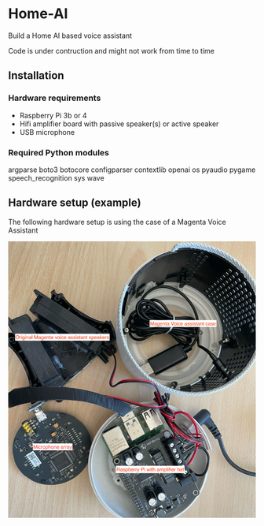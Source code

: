 # Home-AI

Build a Home AI based voice assistant 

Code is under contruction and might not work from time to time

## Installation

### Hardware requirements

* Raspberry Pi 3b or 4
* Hifi amplifier board with passive speaker(s) or active speaker
* USB microphone

### Required Python modules

argparse
boto3
botocore
configparser
contextlib
openai
os
pyaudio
pygame
speech_recognition
sys
wave

## Hardware setup (example)

The following hardware setup is using the case of a Magenta Voice Assistant 

![Magenta Voice Assistant](Home-AI.jpg)
